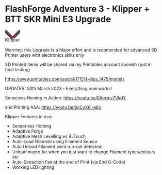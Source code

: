 # FlashForge Adventure 3 - Klipper + BTT SKR Mini E3 Upgrade

![alt text](https://github.com/Klipper3d/klipper/raw/master/docs/img/klipper-logo-small.png)

Warning: this Upgrade is a Major effort and is recomended for advanced 3D Printer users with electronics skills only

3D Printed items will be shared via my Printables account soonish (just in final testing)

https://www.printables.com/social/171511-djos_1475/models



UPDATES:
30th March 2023 - Everything now works! 

Sensoless Homing in Action:
https://youtu.be/0Acrmv7VkdY

and Printing ASA:
https://youtu.be/akCvX6l-e6o


Klipper Features in use:
* Sensorless Homing
* Adaptive Purge
* Adaptive Mesh Levelling w/ BLTouch
* Auto-Load Filament using Filament Sensor
* Auto Unload Filament went run-out detected
* Unload macro for when you just want to change Filament types/colours etc
* Auto-Extraction Fan at the end of Print (via End G-Code)
* Working LED lighting
